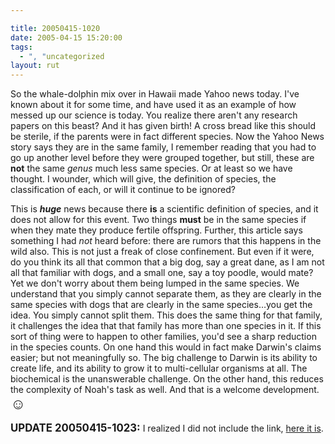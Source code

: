 ```yaml
---

title: 20050415-1020
date: 2005-04-15 15:20:00
tags:
  - ", "uncategorized
layout: rut
---
```


<p> So the whale-dolphin mix over in Hawaii made Yahoo news today.
I've known about it for some time, and have used it as an example
of how messed up our science is today.  You realize there aren't
any research papers on this beast?  And it has given birth!
A cross bread like this should be sterile, if the parents were
in fact different species.  Now the Yahoo News story says they
are in the same family, I remember reading that you had to go
up another level before they were grouped together, but still,
these are <strong>not</strong> the same <em>genus</em> much less
same species.  Or at least so we have thought.  I wounder, which
will give, the definition of species, the classification of each,
or will it continue to be ignored?</p>

<p>This is <strong><em>huge</em></strong> news because there
<strong>is</strong> a scientific definition of species, and it
does not allow for this event.  Two things <strong>must</strong>
be in the same species if when they mate they produce fertile
offspring.  Further, this article says something I had <em>not</em>
heard before: there are rumors that this happens in the wild also.
This is not just a freak of close confinement.  But even if it were,
do you think its all that common that a big dog, say a great dane,
as I am not all that familiar with dogs, and a small one, say a toy
poodle, would mate?  Yet we don't worry about them being lumped in
the same species.  We understand that you simply cannot separate
them, as they are clearly in the same species with dogs that are
clearly in the same species&#x2026;you get the idea.  You simply
cannot split them.  This does the same thing for that family, it
challenges the idea that that family has more than one species in it.
If this sort of thing were to happen to other families, you'd see
a sharp reduction in the species counts.  On one hand this would
in fact make Darwin's claims easier; but not meaningfully so.
The big challenge to Darwin is its ability to create life,
and its ability to grow it to multi-cellular organisms at all.
The biochemical is the unanswerable challenge.  On the other hand,
this reduces the complexity of Noah's task as well.  And that is
a welcome development. <font size="+2">&#x263a;</font></p>

<strong><big>UPDATE 20050415-1023:</big></strong>  I realized I did not include the link, <a href="http://beta.news.yahoo.com/s/ap/20050415/ap_on_sc/wholphin_birth_6&printer=1">here it is</a>.

